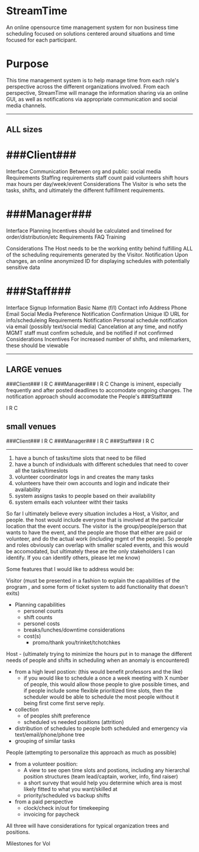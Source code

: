 StreamTime
==========

An online opensource time management system for non business time scheduling focused on solutions centered around situations and time focused for each participant.

# Purpose #
This time management system is to help manage time from each role's perspective across the different organizations involved.   From each perspective, StreamTime will manage the information sharing via an online GUI, as well as notifications via appropriate communication and social media channels.

---

## ALL sizes ##


###Client###
======
Interface
  Communication
    Between org and public: social media
Requirements
  Staffing requirements
    staff count
      paid
      volunteers
    shift hours
      max hours per day/week/event
Considerations
  The Visitor is who sets the tasks, shifts, and ultimately the different fulfillment requirements.

###Manager###
======
Interface
  Planning
      Incentives should be calculated and timelined for order/distribution/etc
Requirements
  FAQ
  Training

Considerations
  The Host needs to be the working entity behind fulfilling ALL of the scheduling requirements generated by the Visitor.
  Notification
    Upon changes, an online anonymized ID for displaying schedules with potentially sensitive data

###Staff###
======
Interface
  Signup
    Information
      Basic
        Name (f/l)
        Contact info
          Address
          Phone
          Email
          Social Media
      Preference
         Notification
    Confirmation
      Unique ID
      URL for info/scheduleing
Requirements
  Notification
    Personal schedule notification via email (possibly text/social media)
    Cancelation at any time, and notify MGMT
    staff must confirm schedule, and be notified if not confirmed
Considerations
  Incentives
    For increased number of shifts, and milemarkers, these should be viewable

---

## LARGE venues ##

###Client###
I
R
C
###Manager###
I
R
C
  Change is iminent, especially frequently and after posted deadlines to accomodate ongoing changes.  The notification approach should accomodate the People's 
###Staff###

I
R
C

## small venues ##

###Client###
I
R
C
###Manager###
I
R
C
###Staff###
I
R
C

---

1. have a bunch of tasks/time slots that need to be filled
1. have a bunch of individuals with different schedules that need to cover all the tasks/timeslots
1. volunteer coordinator logs in and creates the many tasks
1. volunteers have their own accounts and login and indicate their availability 
1. system assigns tasks to people based on their availability
1. system emails each volunteer witht their tasks

So far I ultimately believe every situation includes a Host, a Visitor, and people.   the host would include everyone that is involved at the particular location that the event occurs.   The visitor is the group/people/person that wants to have the event, and the people are those that either are paid or volunteer, and do the actual work (including mgmt of the people).  So people and roles obviously can overlap with smaller scaled events, and this would be accomodated, but ultimately these are the only stakeholders I can identify.  If you can identify others, please let me know)

Some features that I would like to address would be:

Visitor  (must be presented in a fashion to explain the capabilities of the program , and some form of ticket system to add functionality that doesn't exits)

* Planning capabilities
  * personel counts
  * shift counts
  * personel costs
  * breaks/lunches/downtime considerations
  * cost(s)
    * promo/thank you/trinket/tchotchkes 

Host - (ultimately trying to minimize the hours put in to manage the different needs of people and shifts in scheduling when an anomaly is encountered)

* from a high level postion: (this would benefit professors and the like)
  * if you would like to schedule a once a week meeting with X number of people, this would allow those people to give possible times, and if people include some flexible prioritized time slots, then the scheduler would be able to schedule the most people without it being first come first serve reply.
* collection
     * of peoples shift preference
     * scheduled vs needed positions (attrition)
* distribution of schedules to people both scheduled and emergency via text/email/phone/phone tree            
* grouping of similar tasks

People (attempting to personalize this approach as much as possible)

* from a volunteer position:
  * A view to see open time slots and postions, including any hierarchal position structures (team lead/captain, worker, info, find raiser)
  * a short survey that would help you determine which area is most likely fitted to what you want/skilled at
  * priority/scheduled vs backup shifts
* from a paid perspective
  * clock/check in/out for timekeeping
  * invoicing for paycheck

All three will have considerations for typical organization trees and positions.


Milestones for Vol
